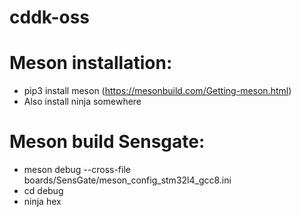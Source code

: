 # cddk-oss

# Meson installation:
* pip3 install meson (https://mesonbuild.com/Getting-meson.html)
* Also install ninja somewhere

# Meson build Sensgate:
* meson debug --cross-file boards/SensGate/meson_config_stm32l4_gcc8.ini
* cd debug
* ninja hex
